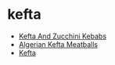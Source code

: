 # kefta

 * [Kefta And Zucchini Kebabs](../index/k/kefta-and-zucchini-kebabs-233538.json)
 * [Algerian Kefta Meatballs](../index/a/algerian-kefta-meatballs.json)
 * [Kefta](../index/k/kefta.json)
